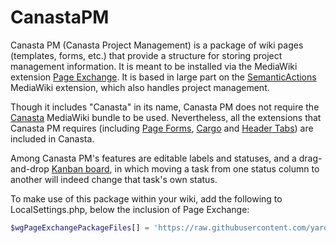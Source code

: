 # CanastaPM

Canasta PM (Canasta Project Management) is a package of wiki pages (templates, forms, etc.) that provide a structure for storing project management information. It is meant to be installed via the MediaWiki extension [Page Exchange](https://www.mediawiki.org/wiki/Extension:Page_Exchange). It is based in large part on the [SemanticActions](https://www.mediawiki.org/wiki/Extension:SemanticActions) MediaWiki extension, which also handles project management.

Though it includes "Canasta" in its name, Canasta PM does not require the [Canasta](https://canasta.wiki/) MediaWiki bundle to be used. Nevertheless, all the extensions that Canasta PM requires (including [Page Forms](https://www.mediawiki.org/wiki/Extension:Page_Forms), [Cargo](https://www.mediawiki.org/wiki/Extension:Cargo) and [Header Tabs](https://www.mediawiki.org/wiki/Extension:Header_Tabs)) are included in Canasta.

Among Canasta PM's features are editable labels and statuses, and a drag-and-drop [Kanban board](https://en.wikipedia.org/wiki/Kanban_board), in which moving a task from one status column to another will indeed change that task's own status.

To make use of this package within your wiki, add the following to LocalSettings.php, below the inclusion of Page Exchange:

```php
$wgPageExchangePackageFiles[] = 'https://raw.githubusercontent.com/yaronkoren/CanastaPM/main/page-exchange.json';
```
